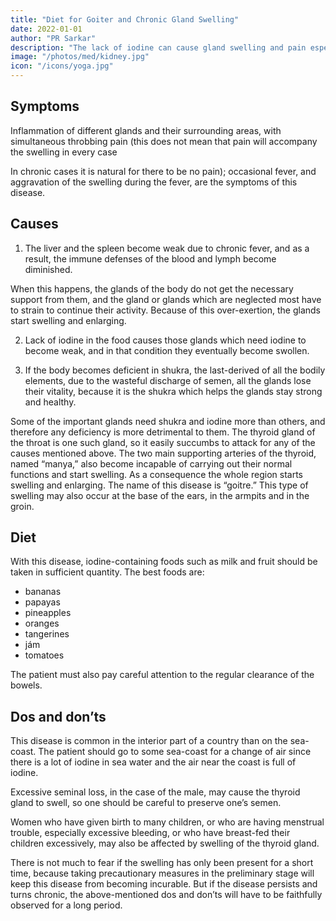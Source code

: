 ```yaml
---
title: "Diet for Goiter and Chronic Gland Swelling"
date: 2022-01-01
author: "PR Sarkar"
description: "The lack of iodine can cause gland swelling and pain especially the thyroid gland"
image: "/photos/med/kidney.jpg"
icon: "/icons/yoga.jpg"
---
```





## Symptoms 

Inflammation of different glands and their surrounding areas, with simultaneous throbbing pain (this does not mean that pain will accompany the swelling in every case

In chronic cases it is natural for there to be no pain); occasional fever, and aggravation of the swelling during the fever, are the symptoms of this disease.


## Causes

1. The liver and the spleen become weak due to chronic fever, and as a result, the immune defenses of the blood and lymph become diminished. 

When this happens, the glands of the body do not get the necessary support from them, and the gland or glands which are neglected most have to strain to continue their activity. Because of this over-exertion, the glands start swelling and enlarging.

2. Lack of iodine in the food causes those glands which need iodine to become weak, and in that condition they eventually become swollen.

3. If the body becomes deficient in shukra, the last-derived of all the bodily elements, due to the wasteful discharge of semen, all the glands lose their vitality, because it is the shukra which helps the glands stay strong and healthy.


Some of the important glands need shukra and iodine more than others, and therefore any deficiency is more detrimental to them. The thyroid gland of the throat is one such gland, so it easily succumbs to attack for any of the causes mentioned above. The two main supporting arteries of the thyroid, named “manya,” also become incapable of carrying out their normal functions and start swelling. As a consequence the whole region starts swelling and enlarging. The name of this disease is “goitre.” This type of swelling may also occur at the base of the ears, in the armpits and in the groin.

<!-- Treatment:
Morning – Utkśepa Mudrá, Karmásana, Ud́d́ayana Mudrá, Mayúrásana, Bandhatraya Yoga Mudrá, and Práńáyáma concentrating on the controlling point of the relevant glands.
Evening – Sarváuṋgásana, Matsyamudrá, Agnisára Mudrá and Matsyendrásana. The patient has to observe carefully the procedures for sun-bathing, drinking water and fasting (see Appendix.) -->


## Diet

With this disease, iodine-containing foods such as milk and fruit should be taken in sufficient quantity. The best foods are:
- bananas
- papayas
- pineapples
- oranges
- tangerines
- jám
- tomatoes

The patient must also pay careful attention to the regular clearance of the bowels.


## Dos and don’ts

This disease is common in the interior part of a country than on the sea-coast. The patient should go to some sea-coast for a change of air since there is a lot of iodine in sea water and the air near the coast is full of iodine.

Excessive seminal loss, in the case of the male, may cause the thyroid gland to swell, so one should be careful to preserve one’s semen.

Women who have given birth to many children, or who are having menstrual trouble, especially excessive bleeding, or who have breast-fed their children excessively, may also be affected by swelling of the thyroid gland.

There is not much to fear if the swelling has only been present for a short time, because taking precautionary measures in the preliminary stage will keep this disease from becoming incurable. But if the disease persists and turns chronic, the above-mentioned dos and don’ts will have to be faithfully observed for a long period.
